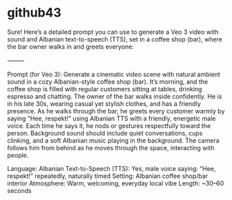 <!DOCTYPE html>
<html>
  
</html>



# github43
Sure! Here’s a detailed prompt you can use to generate a Veo 3 video with sound and Albanian text-to-speech (TTS), set in a coffee shop (bar), where the bar owner walks in and greets everyone:

⸻

Prompt (for Veo 3):
Generate a cinematic video scene with natural ambient sound in a cozy Albanian-style coffee shop (bar). It’s morning, and the coffee shop is filled with regular customers sitting at tables, drinking espresso and chatting. The owner of the bar walks inside confidently. He is in his late 30s, wearing casual yet stylish clothes, and has a friendly presence. As he walks through the bar, he greets every customer warmly by saying “Hee, respekt!” using Albanian TTS with a friendly, energetic male voice. Each time he says it, he nods or gestures respectfully toward the person. Background sound should include quiet conversations, cups clinking, and a soft Albanian music playing in the background. The camera follows him from behind as he moves through the space, interacting with people.

Language: Albanian
Text-to-Speech (TTS): Yes, male voice saying: “Hee, respekt!” repeatedly, naturally timed
Setting: Albanian coffee shop/bar interior
Atmosphere: Warm, welcoming, everyday local vibe
Length: ~30–60 seconds
